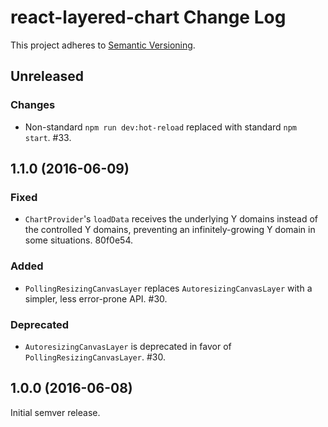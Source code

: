 # react-layered-chart Change Log

This project adheres to [Semantic Versioning](http://semver.org/).

## Unreleased

### Changes

- Non-standard `npm run dev:hot-reload` replaced with standard `npm start`. #33.

## 1.1.0 (2016-06-09)

### Fixed

- `ChartProvider`'s `loadData` receives the underlying Y domains instead of the controlled Y domains, preventing an infinitely-growing Y domain in some situations. 80f0e54.

### Added

- `PollingResizingCanvasLayer` replaces `AutoresizingCanvasLayer` with a simpler, less error-prone API. #30.

### Deprecated

- `AutoresizingCanvasLayer` is deprecated in favor of `PollingResizingCanvasLayer`. #30.

## 1.0.0 (2016-06-08)

Initial semver release.
